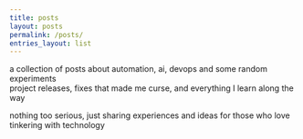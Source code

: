 ```yaml
---
title: posts
layout: posts
permalink: /posts/
entries_layout: list
---
```


a collection of posts about automation, ai, devops and some random experiments  
project releases, fixes that made me curse, and everything I learn along the way  

nothing too serious, just sharing experiences and ideas for those who love tinkering with technology

<br />